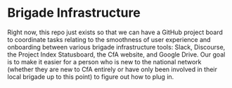 # Brigade Infrastructure

Right now, this repo just exists so that we can have a GitHub project board to coordinate tasks relating to the smoothness of user experience and onboarding between various brigade infrastructure tools: Slack, Discourse, the Project Index Statusboard, the CfA website, and Google Drive.  Our goal is to make it easier for a person who is new to the national network (whether they are new to CfA entirely or have only been involved in their local brigade up to this point) to figure out how to plug in.
